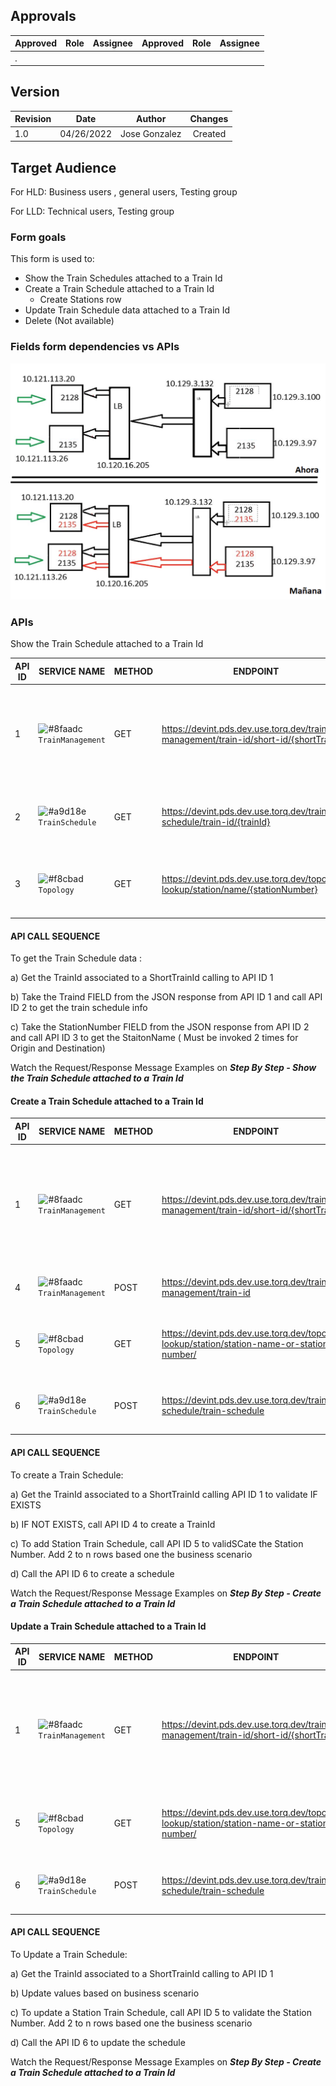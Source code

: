 ## Approvals
|Approved|Role|Assignee|Approved|Role|Assignee|
|--------|----|--------|--------|----|:------:|
|.       |    |        |        |    |        |


## Version
			

|Revision|Date      |Author             |Changes       |
|--------|----------|-------------------|:------------:|
|1.0     |04/26/2022|Jose Gonzalez      | Created      | 


## Target Audience

For HLD:  Business users , general users, Testing group

For LLD:  Technical users, Testing group


### Form goals


This form is used to:


* Show the Train Schedules attached to a Train Id
* Create a Train Schedule attached to a Train Id
  * Create Stations row
* Update Train Schedule data attached to a Train Id
* Delete (Not available)




### Fields form dependencies vs APIs
![This is a alt text.](/image/APIFlow.png "This is a sample image.")



### APIs
Show the Train Schedule attached to a Train Id
 


|API ID|SERVICE NAME|METHOD|ENDPOINT|SPECIFIC GOAL|REQUEST|RESPONSE|
|------|------------|------|------|------|------|:------------|
|1|![#8faadc](https://via.placeholder.com/15/8faadc/000000?text=+) `TrainManagement`|GET|https://devint.pds.dev.use.torq.dev/train-management/train-id/short-id/{shortTrainID}|Get the Train Id associated to a ShortTrainId|https://devint.pds.dev.use.torq.dev/train-management/train-id/short-id/A98765%12|```json[	{		"trainId": 3485,		"shortTrainId": "A9876512",		"customerTrainKey": {			"scac": "CN",			"section": "5",			"trainSymbol": "A9876",			"originDate": "2022-04-12"		}	}] ``` |
|2|![#a9d18e](https://via.placeholder.com/15/a9d18e/000000?text=+) `TrainSchedule`|GET|https://devint.pds.dev.use.torq.dev/train-schedule/train-id/{trainId}|Get the train schedule info associated to a Train Id|https://devint.pds.dev.use.torq.dev/train-schedule/train-schedule/train-id/3485|[GETTrainScheduleResponse.json](/json/GETTrainSchedule.json) |
|3|![#f8cbad](https://via.placeholder.com/15/f8cbad/000000?text=+) `Topology`|GET|https://devint.pds.dev.use.torq.dev/topology-lookup/station/name/{stationNumber}|Get the location data associated to a station number|https://devint.pds.dev.use.torq.dev/topology-lookup/station/id/8159448|[GETOriginLocation.json](/json/GETStationName_1.json)|

#### API CALL SEQUENCE
To get the Train Schedule data :

a) Get the TrainId associated to a ShortTrainId calling to API ID 1



b) Take the Traind  FIELD from the JSON response from API ID 1 and call API ID 2 to get the train schedule info



c) Take the StationNumber FIELD from the JSON response from API ID 2 and call API ID 3 to get the StaitonName ( Must be invoked 2 times for Origin and Destination)



Watch the Request/Response Message Examples on _**Step By Step - Show the Train Schedule attached to a Train Id**_
 

#### Create a Train Schedule attached to a Train Id

|API ID|SERVICE NAME|METHOD|ENDPOINT|SPECIFIC GOAL|REQUEST|RESPONSE|
|------|------------|------|------|------|------|:------------|
|1|![#8faadc](https://via.placeholder.com/15/8faadc/000000?text=+) `TrainManagement`|GET|https://devint.pds.dev.use.torq.dev/train-management/train-id/short-id/{shortTrainID}|Validate a Train Id associated to a ShortTrainId|https://devint.pds.dev.use.torq.dev/train-management/train-id/short-id/A98765%12|```json[	{		"trainId": 3485,		"shortTrainId": "A9876512",		"customerTrainKey": {			"scac": "CN",			"section": "5",			"trainSymbol": "A9876",			"originDate": "2022-04-12"		}	}] ``` |
|4|![#8faadc](https://via.placeholder.com/15/8faadc/000000?text=+) `TrainManagement`|POST|https://devint.pds.dev.use.torq.dev/train-management/train-id|Create a TrainId for a ShortTrainId|https://devint.pds.dev.use.torq.dev/train-management/train-id<br><br>{"scac":"CN","section":"5","trainSymbol":"A9876","originDate":"2022-04-14","trainSymbolWithSection":"A98765"} |3489|
|5|![#f8cbad](https://via.placeholder.com/15/f8cbad/000000?text=+) `Topology`|GET|https://devint.pds.dev.use.torq.dev/topology-lookup/station/station-name-or-station-number/|Validate the station name based on station number|https://devint.pds.dev.use.torq.dev/topology-lookup/station/id/8159448|[GETOriginLocation.json](/json/GETStationName_1.json)|
|6|![#a9d18e](https://via.placeholder.com/15/a9d18e/000000?text=+) `TrainSchedule`|POST|https://devint.pds.dev.use.torq.dev/train-schedule/train-schedule|Create Train Schedule attached to a Train Id| [POSTCreateTrainSchedule.json](/json/POSTCreateTrainSchedule.json) |```HTTP CODE 201```   |
 

#### API CALL SEQUENCE
To create a Train Schedule:

a) Get the TrainId associated to a ShortTrainId calling API ID 1 to validate IF EXISTS



b)  IF NOT EXISTS, call API ID 4 to create a TrainId



c) To add Station Train Schedule, call API ID 5 to validSCate the Station Number. Add 2 to n rows based one the business scenario



d)  Call the API ID 6 to create a schedule



Watch the Request/Response Message Examples on _**Step By Step - Create a Train Schedule attached to a Train Id**_


#### Update a Train Schedule attached to a Train Id

|API ID|SERVICE NAME|METHOD|ENDPOINT|SPECIFIC GOAL|REQUEST|RESPONSE|
|------|------------|------|------|------|------|:------------|
|1|![#8faadc](https://via.placeholder.com/15/8faadc/000000?text=+) `TrainManagement`|GET|https://devint.pds.dev.use.torq.dev/train-management/train-id/short-id/{shortTrainID}|Validate a Train Id associated to a ShortTrainId|https://devint.pds.dev.use.torq.dev/train-management/train-id/short-id/A98765%12|```json[	{		"trainId": 3485,		"shortTrainId": "A9876512",		"customerTrainKey": {			"scac": "CN",			"section": "5",			"trainSymbol": "A9876",			"originDate": "2022-04-12"		}	}] ``` |
|5|![#f8cbad](https://via.placeholder.com/15/f8cbad/000000?text=+) `Topology`|GET|https://devint.pds.dev.use.torq.dev/topology-lookup/station/station-name-or-station-number/|Validate the station name based on station number|https://devint.pds.dev.use.torq.dev/topology-lookup/station/id/8159448|[GETOriginLocation.json](/json/GETStationName_1.json)|
|6|![#a9d18e](https://via.placeholder.com/15/a9d18e/000000?text=+) `TrainSchedule`|POST|https://devint.pds.dev.use.torq.dev/train-schedule/train-schedule|Create Train Schedule attached to a Train Id| [POSTCreateTrainSchedule.json](/json/POSTCreateTrainSchedule.json) |```HTTP CODE 201```   |


 

#### API CALL SEQUENCE

 

To Update a Train Schedule:

a) Get the TrainId associated to a ShortTrainId calling to API ID 1



b) Update values based on business scenario

c) To update a Station Train Schedule, call API ID 5 to validate the Station Number. Add 2 to n rows based one the business scenario



d)  Call the API ID 6 to update the schedule



Watch the Request/Response Message Examples on _**Step By Step - Create a Train Schedule attached to a Train Id**_

 
 
